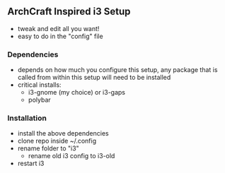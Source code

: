 ## ArchCraft Inspired i3 Setup
- tweak and edit all you want!
- easy to do in the "config" file

### Dependencies
- depends on how much you configure this setup, any package that is called from within this setup will need to be installed
- critical installs:
    - i3-gnome (my choice) or i3-gaps
    - polybar

### Installation
- install the above dependencies
- clone repo inside ~/.config
- rename folder to "i3"
    - rename old i3 config to i3-old
- restart i3
